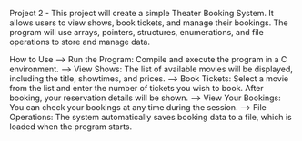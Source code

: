 Project 2 - This project will create a simple Theater Booking System. It allows users to view shows, book tickets, and manage their bookings. The program will use arrays, pointers, structures, enumerations, and file operations to store and manage data.


How to Use --> Run the Program: Compile and execute the program in a C environment. --> View Shows: The list of available movies will be displayed, including the title, showtimes, and prices. --> Book Tickets: Select a movie from the list and enter the number of tickets you wish to book. After booking, your reservation details will be shown. --> View Your Bookings: You can check your bookings at any time during the session. --> File Operations: The system automatically saves booking data to a file, which is loaded when the program starts.
